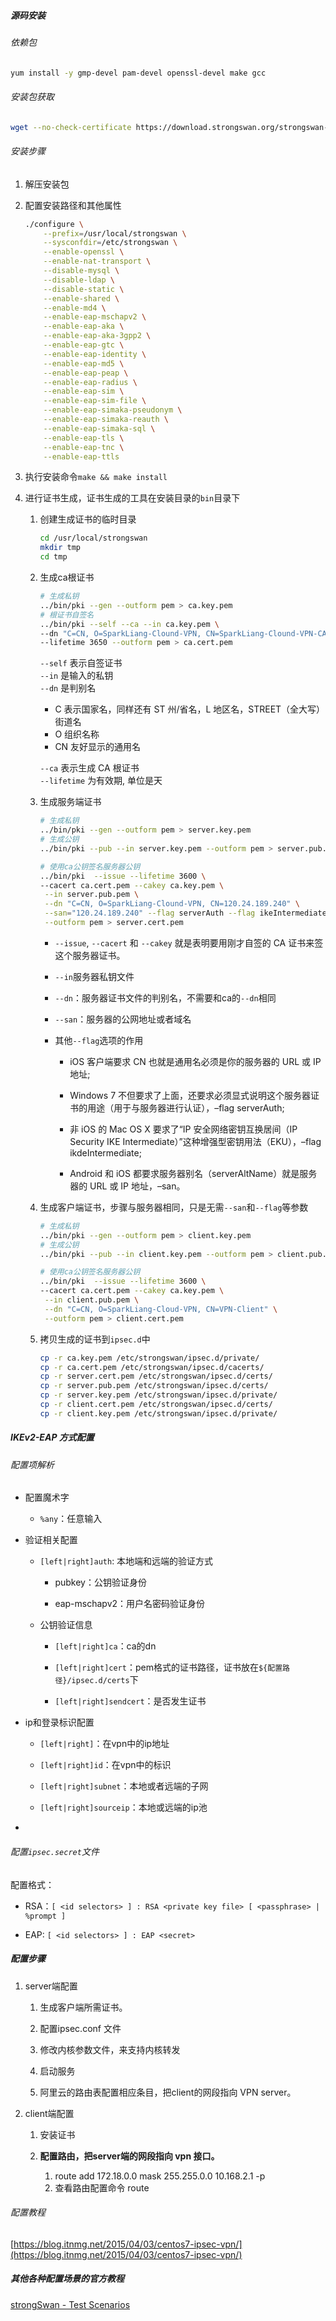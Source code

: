 ##### 源码安装

###### 依赖包

```bash
yum install -y gmp-devel pam-devel openssl-devel make gcc 
```

###### 安装包获取

```bash
wget --no-check-certificate https://download.strongswan.org/strongswan-5.5.3.tar.gz
```

###### 安装步骤

1. 解压安装包

2. 配置安装路径和其他属性
   
   ```bash
   ./configure \
       --prefix=/usr/local/strongswan \
       --sysconfdir=/etc/strongswan \
       --enable-openssl \
       --enable-nat-transport \
       --disable-mysql \
       --disable-ldap \
       --disable-static \
       --enable-shared \
       --enable-md4 \
       --enable-eap-mschapv2 \
       --enable-eap-aka \
       --enable-eap-aka-3gpp2 \
       --enable-eap-gtc \
       --enable-eap-identity \
       --enable-eap-md5 \
       --enable-eap-peap \
       --enable-eap-radius \
       --enable-eap-sim \
       --enable-eap-sim-file \
       --enable-eap-simaka-pseudonym \
       --enable-eap-simaka-reauth \
       --enable-eap-simaka-sql \
       --enable-eap-tls \
       --enable-eap-tnc \
       --enable-eap-ttls
   ```

3. 执行安装命令`make && make install`

4. 进行证书生成，证书生成的工具在安装目录的`bin`目录下
   
   1. 创建生成证书的临时目录
      
      ```bash
      cd /usr/local/strongswan
      mkdir tmp
      cd tmp
      ```
   
   2. 生成ca根证书
      
      ```bash
      # 生成私钥
      ../bin/pki --gen --outform pem > ca.key.pem
      # 根证书自签名
      ../bin/pki --self --ca --in ca.key.pem \
      --dn "C=CN, O=SparkLiang-Clound-VPN, CN=SparkLiang-Clound-VPN-CA"  \
      --lifetime 3650 --outform pem > ca.cert.pem
      ```
      
      `--self` 表示自签证书  
      `--in` 是输入的私钥  
      `--dn` 是判别名
      
      - C 表示国家名，同样还有 ST 州/省名，L 地区名，STREET（全大写） 街道名
      - O 组织名称
      - CN 友好显示的通用名
      
      `--ca` 表示生成 CA 根证书  
      `--lifetime` 为有效期, 单位是天
   
   3. 生成服务端证书
      
      ```bash
      # 生成私钥
      ../bin/pki --gen --outform pem > server.key.pem
      # 生成公钥
      ../bin/pki --pub --in server.key.pem --outform pem > server.pub.pem
      
      # 使用ca公钥签名服务器公钥
      ../bin/pki  --issue --lifetime 3600 \
      --cacert ca.cert.pem --cakey ca.key.pem \
       --in server.pub.pem \
       --dn "C=CN, O=SparkLiang-Clound-VPN, CN=120.24.189.240" \
       --san="120.24.189.240" --flag serverAuth --flag ikeIntermediate \
       --outform pem > server.cert.pem
      ```
      
      - `--issue`, `--cacert` 和 `--cakey` 就是表明要用刚才自签的 CA 证书来签这个服务器证书。
      
      - `--in`服务器私钥文件
      
      - `--dn`：服务器证书文件的判别名，不需要和ca的`--dn`相同
      
      - `--san`：服务器的公网地址或者域名
      
      - 其他`--flag`选项的作用
        
        - iOS 客户端要求 CN 也就是通用名必须是你的服务器的 URL 或 IP 地址;
        
        - Windows 7 不但要求了上面，还要求必须显式说明这个服务器证书的用途（用于与服务器进行认证），–flag serverAuth;
        
        - 非 iOS 的 Mac OS X 要求了“IP 安全网络密钥互换居间（IP Security IKE Intermediate）”这种增强型密钥用法（EKU），–flag ikdeIntermediate;
        
        - Android 和 iOS 都要求服务器别名（serverAltName）就是服务器的 URL 或 IP 地址，–san。
   
   4. 生成客户端证书，步骤与服务器相同，只是无需`--san`和`--flag`等参数
      
      ```bash
      # 生成私钥
      ../bin/pki --gen --outform pem > client.key.pem
      # 生成公钥
      ../bin/pki --pub --in client.key.pem --outform pem > client.pub.pem
      
      # 使用ca公钥签名服务器公钥
      ../bin/pki  --issue --lifetime 3600 \
      --cacert ca.cert.pem --cakey ca.key.pem \
       --in client.pub.pem \
       --dn "C=CN, O=SparkLiang-Cloud-VPN, CN=VPN-Client" \
       --outform pem > client.cert.pem
      ```
   
   5. 拷贝生成的证书到`ipsec.d`中
      
      ```bash
      cp -r ca.key.pem /etc/strongswan/ipsec.d/private/
      cp -r ca.cert.pem /etc/strongswan/ipsec.d/cacerts/
      cp -r server.cert.pem /etc/strongswan/ipsec.d/certs/
      cp -r server.pub.pem /etc/strongswan/ipsec.d/certs/
      cp -r server.key.pem /etc/strongswan/ipsec.d/private/
      cp -r client.cert.pem /etc/strongswan/ipsec.d/certs/
      cp -r client.key.pem /etc/strongswan/ipsec.d/private/
      ```

##### IKEv2-EAP 方式配置

###### 配置项解析

- 配置魔术字
  
  - `%any`：任意输入

- 验证相关配置
  
  - `[left|right]auth`: 本地端和远端的验证方式
    
    - pubkey：公钥验证身份
    
    - eap-mschapv2：用户名密码验证身份
  
  - 公钥验证信息
    
    - `[left|right]ca`：ca的dn
    
    - `[left|right]cert`：pem格式的证书路径，证书放在`${配置路径}/ipsec.d/certs`下
    
    - `[left|right]sendcert`：是否发生证书

- ip和登录标识配置
  
  - `[left|right]`：在vpn中的ip地址
  
  - `[left|right]id`：在vpn中的标识
  
  - `[left|right]subnet`：本地或者远端的子网
  
  - `[left|right]sourceip`：本地或远端的ip池

- 

###### 配置`ipsec.secret`文件

配置格式：

- RSA：`[ <id selectors> ] : RSA <private key file> [ <passphrase> | %prompt ]`

- EAP: `[ <id selectors> ] : EAP <secret>`

##### 配置步骤

1. server端配置
   
   1. 生成客户端所需证书。
   
   2. 配置ipsec.conf 文件
   
   3. 修改内核参数文件，来支持内核转发
   
   4. 启动服务
   
   5. 阿里云的路由表配置相应条目，把client的网段指向 VPN server。

2. client端配置
   
   1. 安装证书
   
   2. **配置路由，把server端的网段指向 vpn 接口。**
      
      1. route add 172.18.0.0 mask 255.255.0.0 10.168.2.1 -p
      2. 查看路由配置命令 route 

###### 配置教程

[https://blog.itnmg.net/2015/04/03/centos7-ipsec-vpn/](https://blog.itnmg.net/2015/04/03/centos7-ipsec-vpn/)

##### 其他各种配置场景的官方教程

[strongSwan - Test Scenarios](https://www.strongswan.org/test-scenarios/)
